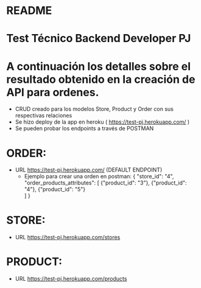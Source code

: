 # README


# Test Técnico Backend Developer PJ


# A continuación los detalles sobre el resultado obtenido en la creación de API para ordenes.

- CRUD creado para los modelos Store, Product y Order con sus respectivas relaciones
- Se hizo deploy de la app en heroku ( https://test-pj.herokuapp.com/ )
- Se pueden probar los endpoints a través de POSTMAN
# ORDER:
 - URL https://test-pj.herokuapp.com/ (DEFAULT ENDPOINT)
   - Ejemplo para crear una orden en postman:
    { 
        "store_id": "4",
        "order_products_attributes": [
            {"product_id": "3"},
             {"product_id": "4"},
              {"product_id": "5"}   
              ]
    }

# STORE:
 - URL https://test-pj.herokuapp.com/stores
# PRODUCT:
- URL https://test-pj.herokuapp.com/products
